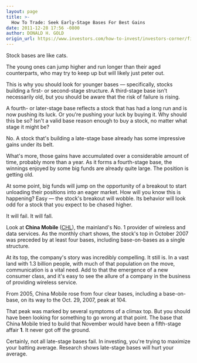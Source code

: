 ```yaml
---
layout: page
title: >-
  How To Trade: Seek Early-Stage Bases For Best Gains
date: 2011-12-28 17:56 -0800
author: DONALD H. GOLD
origin_url: https://www.investors.com/how-to-invest/investors-corner/first-or-second-stage-bases-perform-best
---
```





Stock bases are like cats.


The young ones can jump higher and run longer than their aged counterparts, who may try to keep up but will likely just peter out.


This is why you should look for younger bases — specifically, stocks building a first- or second-stage structure. A third-stage base isn't necessarily old, but you should be aware that the risk of failure is rising.


A fourth- or later-stage base reflects a stock that has had a long run and is now pushing its luck. Or you're pushing your luck by buying it. Why should this be so? Isn't a valid base reason enough to buy a stock, no matter what stage it might be?


No. A stock that's building a late-stage base already has some impressive gains under its belt.


What's more, those gains have accumulated over a considerable amount of time, probably more than a year. As it forms a fourth-stage base, the winnings enjoyed by some big funds are already quite large. The position is getting old.


At some point, big funds will jump on the opportunity of a breakout to start unloading their positions into an eager market. How will you know this is happening? Easy — the stock's breakout will wobble. Its behavior will look odd for a stock that you expect to be chased higher.


It will fail. It will fall.


Look at **China Mobile** ([CHL](https://research.investors.com/quote.aspx?symbol=CHL)), the mainland's No. 1 provider of wireless and data services. As the monthly chart shows, the stock's top in October 2007 was preceded by at least four bases, including base-on-bases as a single structure.


At its top, the company's story was incredibly compelling. It still is. In a vast land with 1.3 billion people, with much of that population on the move, communication is a vital need. Add to that the emergence of a new consumer class, and it's easy to see the allure of a company in the business of providing wireless service.


From 2005, China Mobile rose from four clear bases, including a base-on-base, on its way to the Oct. 29, 2007, peak at 104.


That peak was marked by several symptoms of a climax top. But you should have been looking for something to go wrong at that point. The base that China Mobile tried to build that November would have been a fifth-stage affair **1**. It never got off the ground.


Certainly, not all late-stage bases fail. In investing, you're trying to maximize your batting average. Research shows late-stage bases will hurt your average.




